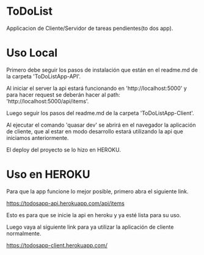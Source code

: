 # ToDoList
Applicacion de Cliente/Servidor de tareas pendientes(to dos app).

# Uso Local
Primero debe seguir los pasos de instalación que están en el readme.md de la carpeta 'ToDoListApp-API'.

Al iniciar el server la api estará funcionando en 'http://localhost:5000' y para hacer request se deberán hacer al path: 'http://localhost:5000/api/items'.

Luego seguir los pasos del readme.md de la carpeta 'ToDoListApp-Client'.

Al ejecutar el comando 'quasar dev' se abrirá en el navegador la aplicación de cliente, que al estar en modo desarrollo estará utilizando la api que iniciamos anteriormente.

El deploy del proyecto se lo hizo en HEROKU.

# Uso en HEROKU
Para que la app funcione lo mejor posible, primero abra el siguiente link.

https://todosapp-api.herokuapp.com/api/items

Esto es para que se inicie la api en heroku y ya esté lista para su uso.

Luego vaya al siguiente link para ya utilizar la aplicación de cliente normalmente.

https://todosapp-client.herokuapp.com/
